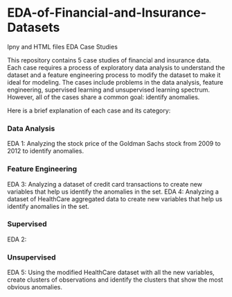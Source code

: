 # EDA-of-Financial-and-Insurance-Datasets
Ipny and HTML files EDA Case Studies

This repository contains 5 case studies of financial and insurance data. Each case requires a process of 
exploratory data analysis to understand the dataset and a feature engineering process to modify the dataset 
to make it ideal for modeling. The cases include problems in the data analysis, feature engineering, 
supervised learning and unsupervised learning spectrum. However, all of the cases share a common 
goal: identify anomalies. 

Here is a brief explanation of each case and its category:

### Data Analysis

EDA 1: Analyzing the stock price of the Goldman Sachs stock from 2009 to 2012 to identify anomalies. 

### Feature Engineering

EDA 3: Analyzing a dataset of credit card transactions to create new variables that help us identify the anomalies in the set.
EDA 4: Analyzing a dataset of HealthCare aggregated data to create new variables that help us identify anomalies in the set.

### Supervised

EDA 2:

### Unsupervised

EDA 5: Using the modified HealthCare dataset with all the new variables, create clusters of observations and 
identify the clusters that show the most obvious anomalies.
